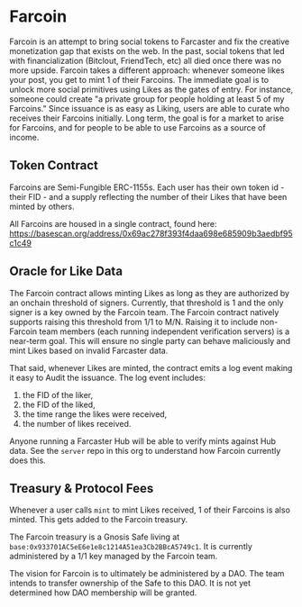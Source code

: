 # Farcoin

Farcoin is an attempt to bring social tokens to Farcaster and fix the creative monetization gap that exists on the web. In the past, social tokens that led with financialization (Bitclout, FriendTech, etc) all died once there was no more upside. Farcoin takes a different approach: whenever someone likes your post, you get to mint 1 of their Farcoins. The immediate goal is to unlock more social primitives using Likes as the gates of entry. For instance, someone could create "a private group for people holding at least 5 of my Farcoins." Since issuance is as easy as Liking, users are able to curate who receives their Farcoins initially. Long term, the goal is for a market to arise for Farcoins, and for people to be able to use Farcoins as a source of income.

## Token Contract

Farcoins are Semi-Fungible ERC-1155s. Each user has their own token id - their FID - and a supply reflecting the number of their Likes that have been minted by others.

All Farcoins are housed in a single contract, found here: https://basescan.org/address/0x69ac278f393f4daa698e685909b3aedbf95c1c49

## Oracle for Like Data

The Farcoin contract allows minting Likes as long as they are authorized by an onchain threshold of signers. Currently, that threshold is 1 and the only signer is a key owned by the Farcoin  team. The Farcoin contract natively supports raising this threshold from 1/1 to M/N. Raising it to include non-Farcoin team members (each running independent verification servers) is a near-term goal. This will ensure no single party can behave maliciously and mint Likes based on invalid Farcaster data.

That said, whenever Likes are minted, the contract emits a log event making it easy to Audit the issuance. The log event includes:

1) the FID of the liker, 
2) the FID of the liked, 
3) the time range the likes were received,
4) the number of likes received.

Anyone running a Farcaster Hub will be able to verify mints against Hub data. See the `server` repo in this org to understand how Farcoin currently does this.

## Treasury & Protocol Fees

Whenever a user calls `mint` to mint Likes received, 1 of their Farcoins is also minted. This gets added to the Farcoin treasury. 

The Farcoin treasury is a Gnosis Safe living at `base:0x933701AC5eE6e1e8c1214A51ea3Cb2BBcA5749c1`. It is currently administered by a 1/1 key managed by the Farcoin team.

The vision for Farcoin is to ultimately be administered by a DAO. The team intends to transfer ownership of the Safe to this DAO. It is not yet determined how DAO membership will be granted.

